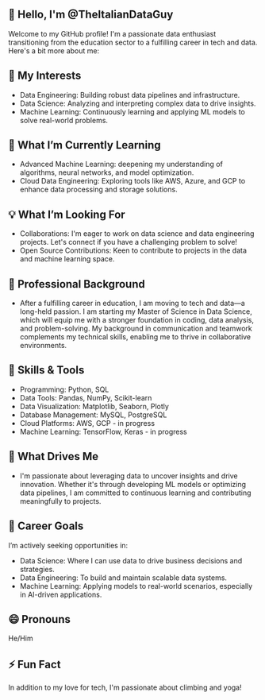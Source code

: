 ## 👋 Hello, I'm @TheItalianDataGuy
Welcome to my GitHub profile! I'm a passionate data enthusiast transitioning from the education sector to a fulfilling career in tech and data. Here's a bit more about me:

## 👀 My Interests
- Data Engineering: Building robust data pipelines and infrastructure.
- Data Science: Analyzing and interpreting complex data to drive insights.
- Machine Learning: Continuously learning and applying ML models to solve real-world problems.

## 🌱 What I’m Currently Learning
- Advanced Machine Learning: deepening my understanding of algorithms, neural networks, and model optimization.
- Cloud Data Engineering: Exploring tools like AWS, Azure, and GCP to enhance data processing and storage solutions.

## 💡 What I’m Looking For
- Collaborations: I'm eager to work on data science and data engineering projects. Let's connect if you have a challenging problem to solve!
- Open Source Contributions: Keen to contribute to projects in the data and machine learning space.

## 💼 Professional Background
- After a fulfilling career in education, I am moving to tech and data—a long-held passion. I am starting my Master of Science in Data Science, which will equip me with a stronger foundation in coding, data analysis, and problem-solving.
  My background in communication and teamwork complements my technical skills, enabling me to thrive in collaborative environments.

## 💪 Skills & Tools
- Programming: Python, SQL
- Data Tools: Pandas, NumPy, Scikit-learn
- Data Visualization: Matplotlib, Seaborn, Plotly
- Database Management: MySQL, PostgreSQL
- Cloud Platforms: AWS, GCP - in progress
- Machine Learning: TensorFlow, Keras - in progress

## 🚀 What Drives Me
- I'm passionate about leveraging data to uncover insights and drive innovation. 
  Whether it's through developing ML models or optimizing data pipelines, I am committed to continuous learning and contributing meaningfully to projects.

## 🎯 Career Goals
I’m actively seeking opportunities in:
  - Data Science: Where I can use data to drive business decisions and strategies.
  - Data Engineering: To build and maintain scalable data systems.
  - Machine Learning: Applying models to real-world scenarios, especially in AI-driven applications.

## 😄 Pronouns
He/Him

## ⚡ Fun Fact
In addition to my love for tech, I'm passionate about climbing and yoga!

